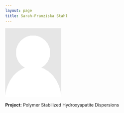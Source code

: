 ```yaml
---
layout: page
title: Sarah-Franziska Stahl
---
```


<img src="img/placeholder.png" alt="name" class="gallery">

**Project:** Polymer Stabilized Hydroxyapatite Dispersions
